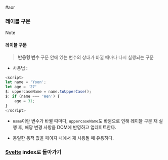#aor
### 레이블 구문
>[!note]
>#### 레이블 구문
>> **반응형 변수**
>> 구문 안에 있는 변수의 상태가 바뀔 때마다 다시 실행되는 구문

- 사용법 :
```javascript
<script>
let name = 'Yoon';
let age = '27'
$: uppercaseName = name.toUpperCase();
$: if (name === 'Wen') {
	age = 31;
}
</script>
```

- `name`이란 변수가 바뀔 때마다, `uppercaseName`도 바뀜으로 인해 레이블 구문 재 실행 후, 해당 변경 사항을 DOM에 반영하고 업데이트한다.

- 동일한 동적 값을 페이지 내에서 재 사용될 때 유용하다.

### [Svelte](../../../Dev-Index/Svelte.md) index로 돌아가기